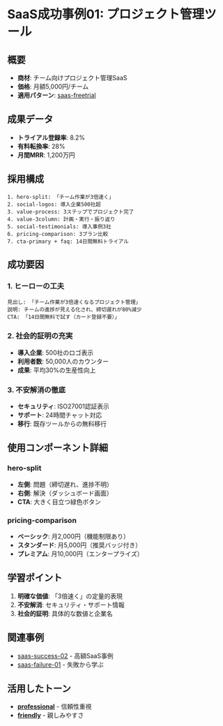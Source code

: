 # SaaS成功事例01: プロジェクト管理ツール

## 概要
- **商材**: チーム向けプロジェクト管理SaaS
- **価格**: 月額5,000円/チーム
- **適用パターン**: [saas-freetrial](../patterns/saas-freetrial.md)

## 成果データ
- **トライアル登録率**: 8.2%
- **有料転換率**: 28%
- **月間MRR**: 1,200万円

## 採用構成
```
1. hero-split: 「チーム作業が3倍速く」
2. social-logos: 導入企業500社超
3. value-process: 3ステップでプロジェクト完了
4. value-3column: 計画・実行・振り返り
5. social-testimonials: 導入事例3社
6. pricing-comparison: 3プラン比較
7. cta-primary + faq: 14日間無料トライアル
```

## 成功要因

### 1. ヒーローの工夫
```
見出し: 「チーム作業が3倍速くなるプロジェクト管理」
説明: チームの進捗が見える化され、締切遅れが80%減少
CTA: 「14日間無料で試す（カード登録不要）」
```

### 2. 社会的証明の充実
- **導入企業**: 500社のロゴ表示
- **利用者数**: 50,000人のカウンター
- **成果**: 平均30%の生産性向上

### 3. 不安解消の徹底
- **セキュリティ**: ISO27001認証表示
- **サポート**: 24時間チャット対応
- **移行**: 既存ツールからの無料移行

## 使用コンポーネント詳細

### hero-split
- **左側**: 問題（締切遅れ、進捗不明）
- **右側**: 解決（ダッシュボード画面）
- **CTA**: 大きく目立つ緑色ボタン

### pricing-comparison
- **ベーシック**: 月2,000円（機能制限あり）
- **スタンダード**: 月5,000円（推奨バッジ付き）
- **プレミアム**: 月10,000円（エンタープライズ）

## 学習ポイント
1. **明確な価値**: 「3倍速く」の定量的表現
2. **不安解消**: セキュリティ・サポート情報
3. **社会的証明**: 具体的な数値と企業名

## 関連事例
- [saas-success-02](../examples/saas-success-02.md) - 高額SaaS事例
- [saas-failure-01](../examples/saas-failure-01.md) - 失敗から学ぶ

## 活用したトーン
- **[professional](../../common/content-tone/professional.md)** - 信頼性重視
- **[friendly](../../common/content-tone/friendly.md)** - 親しみやすさ